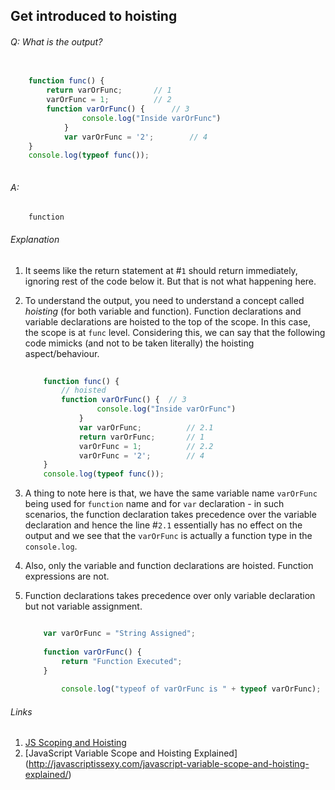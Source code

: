 ## Get introduced to hoisting 

###### Q: What is the output?


```js
	
	function func() {
		return varOrFunc;		// 1
		varOrFunc = 1;			// 2
		function varOrFunc() {		// 3
    			console.log("Inside varOrFunc")
    		}
    		var varOrFunc = '2';		// 4
	}
	console.log(typeof func());
	
```
###### A: 

```
	function
```

###### Explanation

1. It seems like the return statement at #`1` should return immediately, ignoring rest of the code below it. But that is not what happening here.
2. To understand the output, you need to understand a concept called *hoisting* (for both variable and function). Function declarations and variable declarations are hoisted to the top of the scope. In this case, the scope is at `func` level. Considering this, we can say that the following code mimicks (and not to be taken literally) the hoisting aspect/behaviour.

	```js
		
		function func() {
			// hoisted
			function varOrFunc() {	// 3
    				console.log("Inside varOrFunc")
    			}
	    		var varOrFunc;			// 2.1
    			return varOrFunc;		// 1
	    		varOrFunc = 1;			// 2.2
	    		varOrFunc = '2';		// 4
		}
		console.log(typeof func());
	
	```
3. A thing to note here is that, we have the same variable name `varOrFunc` being used for `function` name and for `var` declaration - in such scenarios, the function declaration takes precedence over the variable declaration and hence the line #`2.1` essentially has no effect on the output and we see that the `varOrFunc` is actually a function type in the `console.log`.
4. Also, only the variable and function declarations are hoisted. Function expressions are not.
5. Function declarations takes precedence over only variable declaration but not variable assignment.
     
	```js
	
		var varOrFunc = "String Assigned";
		
		function varOrFunc() {
			return "Function Executed";
		}
        
        	console.log("typeof of varOrFunc is " + typeof varOrFunc);  // output: typeof of varOrFunc is String
 	```

###### Links
1. [JS Scoping and Hoisting](http://www.adequatelygood.com/JavaScript-Scoping-and-Hoisting.html)
2. [JavaScript Variable Scope and Hoisting Explained] (http://javascriptissexy.com/javascript-variable-scope-and-hoisting-explained/)

